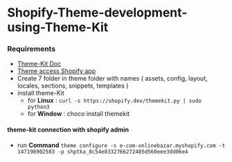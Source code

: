 # Shopify-Theme-development-using-Theme-Kit

### Requirements
- [Theme-Kit Doc](https://shopify.dev/docs/themes/tools/theme-kit/getting-started)
- [Theme access Shopify app](https://apps.shopify.com/theme-access)
- Create 7 folder in theme folder with names ( assets, config, layout, locales, sections, snippets, templates )
- install theme-Kit 
  - for **Linux** : ``` curl -s https://shopify.dev/themekit.py | sudo python3 ```
  - for **Window** : choco install themekit

#### theme-kit connection with shopify admin
- run **Command**  ``` theme configure -s e-com-onlinebazar.myshopify.com -t 147198902583 -p shptka_8c54e8332766272485d560eee3dd06e4 ```
